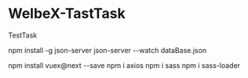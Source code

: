 # WelbeX-TastTask
 TestTask


npm install -g json-server
json-server --watch dataBase.json

npm install vuex@next --save
npm i axios
npm i sass
npm i sass-loader
